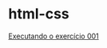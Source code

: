# html-css
 
<a href="avsfreitas.github.io/html-css/exercicios-desafios/módulo-1/ex001/">Executando o exercício 001</a>